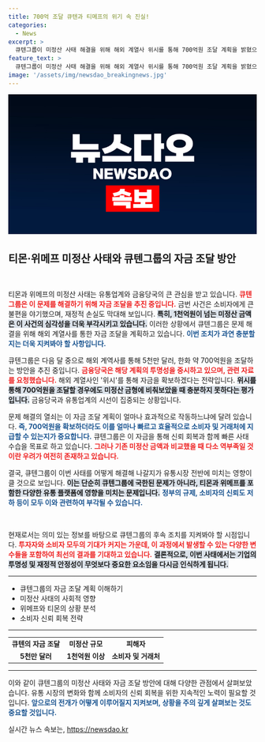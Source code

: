 ```yaml
---
title: 700억 조달 큐텐과 티메프의 위기 속 진실!
categories:
  - News
excerpt: >
  큐텐그룹이 미정산 사태 해결을 위해 해외 계열사 위시를 통해 700억원 조달 계획을 밝혔으나, 피해 규모는 1천억원을 넘고 있어 여전히 심각한 상황입니다. 이 사태의 진실, 모두가 궁금해하는 대처는?
feature_text: >
  큐텐그룹이 미정산 사태 해결을 위해 해외 계열사 위시를 통해 700억원 조달 계획을 밝혔으나, 피해 규모는 1천억원을 넘고 있어 여전히 심각한 상황입니다. 이 사태의 진실, 모두가 궁금해하는 대처는?
image: '/assets/img/newsdao_breakingnews.jpg'
---
```


<p><img src="/assets/img/newsdao_breakingnews.jpg" alt="bookingtag 속보" /></p>

<h2 data-ke-size="size26">티몬·위메프 미정산 사태와 큐텐그룹의 자금 조달 방안</h2>

<p data-ke-size="size16">&nbsp;</p>

<p>티몬과 위메프의 미정산 사태는 유통업계와 금융당국의 큰 관심을 받고 있습니다. <b><span style="color: #ee2323;">큐텐그룹은 이 문제를 해결하기 위해 자금 조달을 추진 중입니다.</span></b> 금번 사건은 소비자에게 큰 불편을 야기했으며, 재정적 손실도 막대해 보입니다. <b><span style="background-color: #21538527;">특히, 1천억원이 넘는 미정산 금액은 이 사건의 심각성을 더욱 부각시키고 있습니다.</span></b> 이러한 상황에서 큐텐그룹은 문제 해결을 위해 해외 계열사를 통한 자금 조달을 계획하고 있습니다. <b><span style="color: #1a5490;">이번 조치가 과연 충분할지는 더욱 지켜봐야 할 사항입니다.</span></b></p>

<p data-ke-size="size16"></p>

<p>큐텐그룹은 다음 달 중으로 해외 계역사를 통해 5천만 달러, 한화 약 700억원을 조달하는 방안을 추진 중입니다. <b><span style="color: #ee2323;">금융당국은 해당 계획의 투명성을 중시하고 있으며, 관련 자료를 요청했습니다.</span></b> 해외 계열사인 '위시'를 통해 자금을 확보하겠다는 전략입니다. <b><span style="background-color: #21538527;">위시를 통해 700억원을 조달할 경우에도 미정산 금형에 비춰보았을 때 충분하지 못하다는 평가입니다.</span></b> 금융당국과 유통업계의 시선이 집중되는 상황입니다.</p>

<p data-ke-size="size16"></p>

<p>문제 해결의 열쇠는 이 자금 조달 계획이 얼마나 효과적으로 작동하느냐에 달려 있습니다. <b><span style="color: #1a5490;">즉, 700억원을 확보하더라도 이를 얼마나 빠르고 효율적으로 소비자 및 거래처에 지급할 수 있는지가 중요합니다.</span></b> 큐텐그룹은 이 자금을 통해 신뢰 회복과 함께 빠른 사태 수습을 목표로 하고 있습니다. <b><span style="color: #ee2323;">그러나 기존 미정산 금액과 비교했을 때 다소 역부족일 것이란 우려가 여전히 존재하고 있습니다.</span></b></p>

<p data-ke-size="size16"></p>

<p>결국, 큐텐그룹이 이번 사태를 어떻게 해결해 나갈지가 유통시장 전반에 미치는 영향이 클 것으로 보입니다. <b><span style="background-color: #21538527;">이는 단순히 큐텐그룹에 국한된 문제가 아니라, 티몬과 위메프를 포함한 다양한 유통 플랫폼에 영향을 미치는 문제입니다.</span></b> <b><span style="color: #1a5490;">정부의 규제, 소비자의 신뢰도 저하 등이 모두 이와 관련하여 부각될 수 있습니다.</span></b> </p>

<p data-ke-size="size16">&nbsp;</p>

<p>현재로서는 의미 있는 정보를 바탕으로 큐텐그룹의 후속 조치를 지켜봐야 할 시점입니다. <b><span style="color: #ee2323;">투자자와 소비자 모두의 기대가 커지는 가운데, 이 과정에서 발생할 수 있는 다양한 변수들을 포함하여 최선의 결과를 기대하고 있습니다.</span></b> <b><span style="background-color: #21538527;">결론적으로, 이번 사태에서는 기업의 투명성 및 재정적 안정성이 무엇보다 중요한 요소임을 다시금 인식하게 됩니다.</span></b></p>

<p data-ke-size="size16"></p>

<hr>

<ul>
  <li>큐텐그룹의 자금 조달 계획 이해하기</li>
  <li>미정산 사태의 사회적 영향</li>
  <li>위메프와 티몬의 상황 분석</li>
  <li>소비자 신뢰 회복 전략</li>
</ul>

<hr>

<table style="width: 100%;">
  <tr>
    <td style="text-align: center; height: 17px;"><b>큐텐의 자금 조달</b></td>
    <td style="text-align: center; height: 17px;"><b>미정산 규모</b></td>
    <td style="text-align: center; height: 17px;"><b>피해자</b></td>
  </tr>
  <tr>
    <td style="text-align: center; height: 17px;"><b>5천만 달러</b></td>
    <td style="text-align: center; height: 17px;"><b>1천억원 이상</b></td>
    <td style="text-align: center; height: 17px;"><b>소비자 및 거래처</b></td>
  </tr>
</table>

<hr>

<p>이와 같이 큐텐그룹의 미정산 사태와 자금 조달 방안에 대해 다양한 관점에서 살펴보았습니다. 유통 시장의 변화와 함께 소비자의 신뢰 회복을 위한 지속적인 노력이 필요할 것입니다. <b><span style="color: #1a5490;">앞으로의 전개가 어떻게 이루어질지 지켜보며, 상황을 주의 깊게 살펴보는 것도 중요할 것입니다.</span></b></p>
실시간 뉴스 속보는, <a href="https://newsdao.kr" rel="dofollow">https://newsdao.kr</a>


